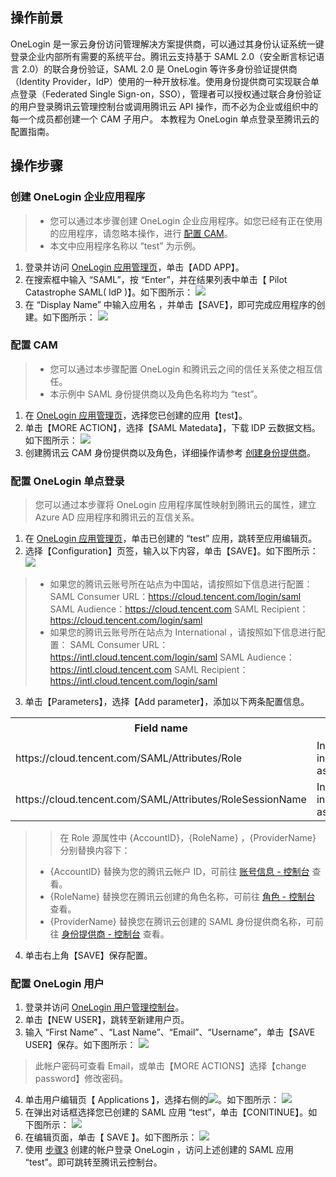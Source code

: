 ## 操作前景
OneLogin 是一家云身份访问管理解决方案提供商，可以通过其身份认证系统一键登录企业内部所有需要的系统平台。腾讯云支持基于 SAML 2.0（安全断言标记语言 2.0）的联合身份验证，SAML 2.0 是 OneLogin 等许多身份验证提供商（Identity Provider，IdP）使用的一种开放标准。使用身份提供商可实现联合单点登录（Federated Single Sign-on，SSO），管理者可以授权通过联合身份验证的用户登录腾讯云管理控制台或调用腾讯云 API 操作，而不必为企业或组织中的每一个成员都创建一个 CAM 子用户。
本教程为 OneLogin 单点登录至腾讯云的配置指南。

## 操作步骤
### 创建 OneLogin 企业应用程序
>
> - 您可以通过本步骤创建 OneLogin 企业应用程序。如您已经有正在使用的应用程序，请忽略本操作，进行 [配置 CAM](#cam)。
> - 本文中应用程序名称以 “test” 为示例。

1. 登录并访问 [OneLogin 应用管理页](https://xiaoyu.onelogin.com/apps)，单击【ADD APP】。
2. 在搜索框中输入 “SAML”，按 “Enter”，并在结果列表中单击【 Pilot Catastrophe SAML( IdP )】。如下图所示：
![](https://main.qcloudimg.com/raw/2f80d98e0a6f05a589bd6a87323e56f7.png)
3. 在 “Display Name” 中输入应用名 ，并单击【SAVE】，即可完成应用程序的创建。如下图所示：
 ![](https://main.qcloudimg.com/raw/efced05d75ad9843faca45ad5dca7fee.png)

<span id="cam"></span>
### 配置 CAM
> 
>- 您可以通过本步骤配置 OneLogin 和腾讯云之间的信任关系使之相互信任。
> - 本示例中 SAML 身份提供商以及角色名称均为 “test”。

1. 在 [OneLogin 应用管理页](https://xiaoyu.onelogin.com/apps)，选择您已创建的应用【test】。
2. 单击【MORE ACTION】，选择【SAML Matedata】，下载 IDP 云数据文档。如下图所示：
![](https://main.qcloudimg.com/raw/a1c304fad4d9b7a898beceae9bf977f6.png)
3. 创建腾讯云 CAM 身份提供商以及角色，详细操作请参考 [创建身份提供商](https://intl.cloud.tencent.com/document/product/598/30391)。

### 配置 OneLogin 单点登录
>您可以通过本步骤将 OneLogin 应用程序属性映射到腾讯云的属性，建立 Azure AD 应用程序和腾讯云的互信关系。

1. 在 [OneLogin 应用管理页](https://xiaoyu.onelogin.com/apps)，单击已创建的 “test” 应用，跳转至应用编辑页。
2. 选择【Configuration】页签，输入以下内容，单击【SAVE】。如下图所示：
![](https://main.qcloudimg.com/raw/89ba839089fe217aeedf1753010238ae.png)

>>
> - 如果您的腾讯云账号所在站点为中国站，请按照如下信息进行配置：
SAML Consumer URL：https://cloud.tencent.com/login/saml
SAML Audience：https://cloud.tencent.com
SAML Recipient：https://cloud.tencent.com/login/saml
> - 如果您的腾讯云账号所在站点为 International ，请按照如下信息进行配置：
SAML Consumer URL：https://intl.cloud.tencent.com/login/saml
SAML Audience：https://intl.cloud.tencent.com
SAML Recipient：https://intl.cloud.tencent.com/login/saml

3. 单击【Parameters】，选择【Add parameter】，添加以下两条配置信息。

<table>
	<tr>
		<th>Field name</th>
		<th>Flags</th>
		<th>Value</th>
		<th>源属性</th>
	</tr>
	<tr>
		<td>https://cloud.tencent.com/SAML/Attributes/Role</td>
		<td>Include in SAML assertion</td>
		<td>Macro</td>
	<td>qcs::cam::uin/{AccountID}:roleName/{RoleName1};qcs::cam::uin/{AccountID}:roleName/{RoleName2},qcs::cam::uin/{AccountID}:saml-provider/{ProviderName}</td>
	</tr>
		<tr>
		<td>https://cloud.tencent.com/SAML/Attributes/RoleSessionName</td>
		<td>Include in SAML assertion</td>
		<td>Macro</td>
		<td>Test</td>
	</tr>
</table>


>>在 Role 源属性中 {AccountID}，{RoleName} ，{ProviderName} 分别替换内容下：
>- {AccountID} 替换为您的腾讯云帐户 ID，可前往 [账号信息 - 控制台](https://console.cloud.tencent.com/developer) 查看。
>- {RoleName} 替换您在腾讯云创建的角色名称，可前往 [角色 - 控制台](https://console.cloud.tencent.com/cam/role) 查看。
>- {ProviderName} 替换您在腾讯云创建的 SAML 身份提供商名称，可前往  [身份提供商 - 控制台](https://console.cloud.tencent.com/cam/idp) 查看。
>
4. 单击右上角【SAVE】保存配置。

### 配置 OneLogin 用户
1. 登录并访问 [OneLogin 用户管理控制台](https://xiaoyu.onelogin.com/users)。
2. 单击【NEW USER】，跳转至新建用户页。
3. <span id="step3"></span>输入 “First Name” 、“Last Name”、“Email”、“Username”，单击【SAVE USER】保存。如下图所示：
![](https://main.qcloudimg.com/raw/ef4f738c88f3c97fe5980286ad383ffa.png)

>此帐户密码可查看 Email，或单击【MORE ACTIONS】选择【change password】修改密码。
>
4. 单击用户编辑页【 Applications 】，选择右侧的<image style="margin:0;" src="https://main.qcloudimg.com/raw/98a24d12696834b52f559d0abe490fd2.png">。如下图所示：
![](https://main.qcloudimg.com/raw/d8e9053d445b3af6d9aaecd74a0952b7.png)
5. 在弹出对话框选择您已创建的 SAML 应用 “test”，单击【CONITINUE】。如下图所示：
![](https://main.qcloudimg.com/raw/f7d3ecad4803cff72c62d665d4a2ec96.png)
6. 在编辑页面，单击【 SAVE 】。如下图所示：
![](https://main.qcloudimg.com/raw/9d9389fbe5b821f23519524b30827c23.png)
7. 使用 [步骤3](#step3) 创建的帐户登录 OneLogin ，访问上述创建的 SAML 应用 “test”。即可跳转至腾讯云控制台。
